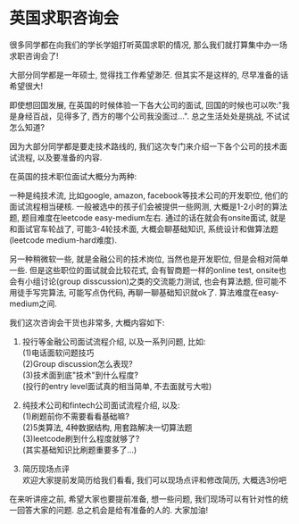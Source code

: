 # 英国求职咨询会

很多同学都在向我们的学长学姐打听英国求职的情况, 那么我们就打算集中办一场求职咨询会了!

大部分同学都是一年硕士, 觉得找工作希望渺茫. 但其实不是这样的, 尽早准备的话希望很大! 

即使想回国发展, 在英国的时候体验一下各大公司的面试, 回国的时候也可以吹:"我是身经百战，见得多了, 西方的哪个公司我没面过...". 总之生活处处是挑战, 不试试怎么知道?

因为大部分同学都是要走技术路线的, 我们这次专门来介绍一下各个公司的技术面试流程, 以及要准备的内容. 

在英国的技术职位面试大概分为两种: 

一种是纯技术流, 比如google, amazon, facebook等技术公司的开发职位, 他们的面试流程相当硬核. 一般被选中的孩子们会被提供一些网测, 大概是1-2小时的算法题, 题目难度在leetcode easy-medium左右. 通过的话在就会有onsite面试, 就是和面试官车轮战了, 可能3-4轮技术面, 大概会聊基础知识, 系统设计和做算法题(leetcode medium-hard难度). 

另一种稍微软一些, 就是金融公司的技术岗位, 当然也是开发职位, 但是会相对简单一些. 但是这些职位的面试就会比较花式, 会有智商题一样的online test, onsite也会有小组讨论(group disscussion)之类的交流能力测试, 也会有算法题, 但可能不用徒手写完算法, 可能写点伪代码, 再聊一聊基础知识就ok了. 算法难度在easy-medium之间. 

我们这次咨询会干货也非常多, 大概内容如下:

1. 投行等金融公司面试流程介绍, 以及一系列问题, 比如:   
(1)电话面软问题技巧  
(2)Group discussion怎么表现?  
(3)技术面到底"技术"到什么程度?  
(投行的entry level面试真的相当简单, 不去面就亏大啦)  

2. 纯技术公司和fintech公司面试流程介绍, 以及:  
(1)刷题前你不需要看看基础嘛?  
(2)5类算法, 4种数据结构, 用套路解决一切算法题  
(3)leetcode刷到什么程度就够了?  
(其实基础知识比刷题重要多了...)

3. 简历现场点评  
欢迎大家提前发简历给我们看看, 我们可以现场点评和修改简历, 大概选3份吧


在来听讲座之前, 希望大家也要提前准备, 想一些问题, 我们现场可以有针对性的统一回答大家的问题. 
总之机会是给有准备的人的. 大家加油!
